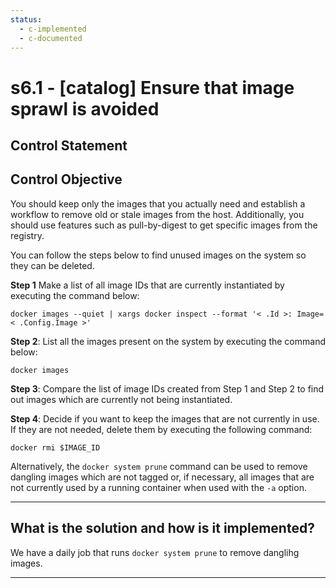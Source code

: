 ```yaml
---
status:
  - c-implemented
  - c-documented
---
```


# s6.1 - \[catalog\] Ensure that image sprawl is avoided

## Control Statement

## Control Objective

You should keep only the images that you actually need and establish a workflow to remove old or stale images from the host. Additionally, you should use features such as pull-by-digest to get specific images from the registry.

You can follow the steps below to find unused images on the system so they can be deleted.

**Step 1** Make a list of all image IDs that are currently instantiated by executing the command below:

~~~
docker images --quiet | xargs docker inspect --format '< .Id >: Image=< .Config.Image >'
~~~

**Step 2**: List all the images present on the system by executing the command below:

~~~
docker images
~~~

**Step 3**: Compare the list of image IDs created from Step 1 and Step 2 to find out images which are currently not being instantiated.

**Step 4**: Decide if you want to keep the images that are not currently in use. If they are not needed, delete them by executing the following command:

~~~
docker rmi $IMAGE_ID
~~~

Alternatively, the `docker system prune` command can be used to remove dangling images which are not tagged or, if necessary, all images that are not currently used by a running container when used with the `-a` option.

______________________________________________________________________

## What is the solution and how is it implemented?

We have a daily job that runs `docker system prune` to remove danglihg images.

______________________________________________________________________
